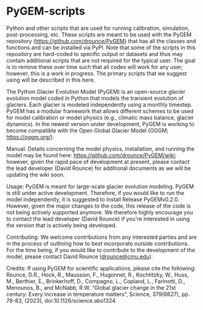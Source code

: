 # PyGEM-scripts
Python and other scripts that are used for running calibration, simulation, post-processing, etc.  These scripts are meant to be used with the PyGEM repository (https://github.com/drounce/PyGEM) that has all the classes and functions and can be installed via PyPI.  Note that some of the scripts in this repository are hard-coded to specific output or datasets and thus may contain additional scripts that are not required for the typical user. The goal is to remove these over time such that all codes will work for any user; however, this is a work in progress. The primary scripts that we suggest using will be described in this here.

The Python Glacier Evolution Model (PyGEM) is an open-source glacier evolution model coded in Python that models the transient evolution of glaciers. Each glacier is modeled independently using a monthly timestep. PyGEM has a modular framework that allows different schemes to be used for model calibration or model physics (e.g., climatic mass balance, glacier dynamics).  In the newest version under development, PyGEM is working to become compatible with the Open Global Glacier Model (OGGM; https://oggm.org/).

Manual: Details concerning the model physics, installation, and running the model may be found here: https://github.com/drounce/PyGEM/wiki; however, given the rapid pace of development at present, please contact the lead developer (David Rounce) for additional documents as we will be updating the wiki soon.

Usage: PyGEM is meant for large-scale glacier evolution modeling.  PyGEM is still under active development.  Therefore, if you would like to run the model independently, it is suggested to install Release PyGEMv0.2.0.  However, given the major changes to the code, this release of the code is not being actively supported anymore.  We therefore highly encourage you to contact the lead developer (David Rounce) if you're interested in using the version that is actively being developed.

Contributing: We welcome contributions from any interested parties and are in the process of outlining how to best incorporate outside contributions. For the time being, if you would like to contribute to the development of the model, please contact David Rounce (drounce@cmu.edu).

Credits: If using PyGEM for scientific applications, please cite the following:
Rounce, D.R., Hock, R., Maussion, F., Hugonnet, R., Kochtitzky, W., Huss, M., Berthier, E., Brinkerhoff, D., Compagno, L., Copland, L., Farinotti, D., Menounos, B., and McNabb, R.W. “Global glacier change in the 21st century: Every increase in temperature matters”, Science, 379(6627), pp. 78-83, (2023), doi:10.1126/science.abo1324.
